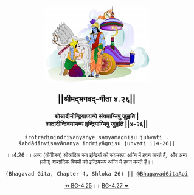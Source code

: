 <center><img src="../../asset/BG.png" alt="#API #bhagavadgitaapi #slok #nodejs #js #api #gitaapi #krishna #hinduism #vedic #ISKCON #shreemadbhagavadgita #technology"/>
<h2>||श्रीमद्‍भगवद्‍-गीता ४.२६||</h2>
<h3>श्रोत्रादीनीन्द्रियाण्यन्ये संयमाग्निषु जुह्वति |<br/>शब्दादीन्विषयानन्य इन्द्रियाग्निषु जुह्वति ||४-२६||</h3>
<pre>śrotrādīnīndriyāṇyanye saṃyamāgniṣu juhvati .<br/>śabdādīnviṣayānanya indriyāgniṣu juhvati ||4-26||</pre>
<p>।।4.26।। अन्य (योगीजन) श्रोत्रादिक सब इन्द्रियों को संयमरूप अग्नि में हवन करते हैं,  और अन्य (लोग) शब्दादिक विषयों को इन्द्रियरूप अग्नि में हवन करते हैं।।</p>
<pre>(Bhagavad Gita, Chapter 4, Shloka 26) || <a href="https://twitter.com/bhagavadgitaapi">@BhagavadGitaApi</a></pre><a href="../../4/25">⏪  BG-4.25</a><b>        ।।        </b><a href="../../4/27">BG-4.27  ⏩</a></center>